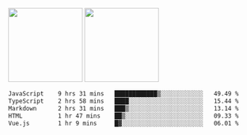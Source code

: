 <img src="https://github-readme-stats.vercel.app/api?username=Dream4ever&count_private=true&show_icons=true&theme=tokyonight" height="150" /> <img src="https://github-readme-stats.vercel.app/api/top-langs/?username=Dream4ever&count_private=true&show_icons=true&theme=tokyonight&langs_count=5&layout=compact" height="150" />

<!--START_SECTION:waka-->

```txt
JavaScript    9 hrs 31 mins   ████████████▒░░░░░░░░░░░░   49.49 %
TypeScript    2 hrs 58 mins   ████░░░░░░░░░░░░░░░░░░░░░   15.44 %
Markdown      2 hrs 31 mins   ███▒░░░░░░░░░░░░░░░░░░░░░   13.14 %
HTML          1 hr 47 mins    ██▒░░░░░░░░░░░░░░░░░░░░░░   09.33 %
Vue.js        1 hr 9 mins     █▓░░░░░░░░░░░░░░░░░░░░░░░   06.01 %
```

<!--END_SECTION:waka-->
